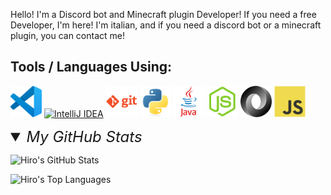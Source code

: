 Hello! I'm a Discord bot and Minecraft plugin Developer! If you need a free Developer, I'm here! I'm italian, and if you need a discord bot or a minecraft plugin, you can contact me!


## Tools / Languages Using:

[<img alt="Visual Studio Code" src="https://raw.githubusercontent.com/devicons/devicon/master/icons/vscode/vscode-original.svg" width="50px" height="50px"/>](https://code.visualstudio.com)
[<img alt="IntelliJ IDEA" src="https://upload.wikimedia.org/wikipedia/commons/thumb/9/9c/IntelliJ_IDEA_Icon.svg/1200px-IntelliJ_IDEA_Icon.svg.png" width="50px" height="50px"/>](https://www.jetbrains.com/idea)
[<img alt="Git" src="https://raw.githubusercontent.com/devicons/devicon/master/icons/git/git-plain-wordmark.svg" width="50px" height="50px"/>](https://git-scm.com)
[<img alt="Python" src="https://raw.githubusercontent.com/devicons/devicon/master/icons/python/python-original.svg" width="50px" height="50px"/>](https://www.python.org)
[<img alt="Java" src="https://raw.githubusercontent.com/devicons/devicon/master/icons/java/java-original-wordmark.svg" width="50px" height="50px"/>](https://www.java.com)
[<img alt="NodeJS" src="https://raw.githubusercontent.com/devicons/devicon/master/icons/nodejs/nodejs-original.svg" width="50px" height="50px"/>](https://nodejs.org)
[<img alt="JSON" src="https://raw.githubusercontent.com/github/explore/master/topics/json/json.png" width="50px" height="50px"/>](https://www.json.org)
[<img alt="JavaScript" src="https://raw.githubusercontent.com/devicons/devicon/master/icons/javascript/javascript-original.svg" width="50px" height="50px"/>](https://www.wikipedia.org/wiki/JavaScript)

<details open>
<summary style="font-size: x-large; font-style: italic;"> My GitHub Stats </summary>

![Hiro's GitHub Stats](https://github-readme-stats.vercel.app/api?username=max0782YT&custom_title=max0782YT%27s%20GitHub%20Stats&theme=dark&show_icons=true&hide=stars&count_private=true)

![Hiro's Top Languages](https://github-readme-stats.vercel.app/api/top-langs?username=max0782YT&custom_title=max0782YT%27s%20Top%20Languages&theme=dark&langs_count=100&layout=compact)

</details>

